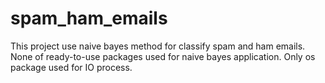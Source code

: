 # spam_ham_emails
 This project use naive bayes method for classify spam and ham emails. None of ready-to-use packages used for naive bayes application. Only os package used for IO process.
